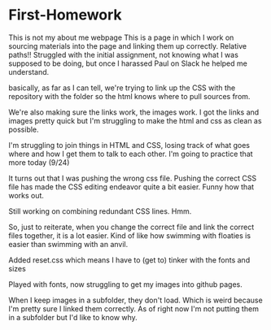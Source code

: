 # First-Homework
This is not my about me webpage
This is a page in which I work on sourcing materials into the page and linking them up correctly. Relative paths!!
Struggled with the initial assignment, not knowing what I was supposed to be doing, but once I harassed Paul on Slack he helped me understand. 

basically, as far as I can tell, we're trying to link up the CSS with the repository with the folder so the html knows where to pull sources from. 

We're also making sure the links work, the images work. I got the links and images pretty quick but I'm struggling to make the html and css as clean as possible. 

I'm struggling to join things in HTML and CSS, losing track of what goes where and how I get them to talk to each other. I'm going to practice that more today (9/24)

It turns out that I was pushing the wrong css file. Pushing the correct CSS file has made the CSS editing endeavor quite a bit easier. Funny how that works out. 

Still working on combining redundant CSS lines. Hmm. 

So, just to reiterate, when you change the correct file and link the correct files together, it is a lot easier. Kind of like how swimming with floaties is easier than swimming with an anvil. 

Added reset.css which means I have to (get to) tinker with the fonts and sizes

Played with fonts, now struggling to get my images into github pages. 

When I keep images in a subfolder, they don't load. Which is weird because I'm pretty sure I linked them correctly. As of right now I'm not putting them in a subfolder but I'd like to know why. 